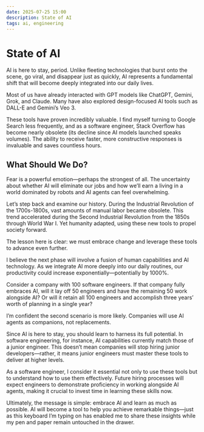 ```yaml
---
date: 2025-07-25 15:00
description: State of AI
tags: ai, engineering
---
```


# State of AI

AI is here to stay, period. Unlike fleeting technologies that burst onto the scene, go viral, and disappear just as quickly, AI represents a fundamental shift that will become deeply integrated into our daily lives.

Most of us have already interacted with GPT models like ChatGPT, Gemini, Grok, and Claude. Many have also explored design-focused AI tools such as DALL-E and Gemini’s Veo 3.

These tools have proven incredibly valuable. I find myself turning to Google Search less frequently, and as a software engineer, Stack Overflow has become nearly obsolete (its decline since AI models launched speaks volumes). The ability to receive faster, more constructive responses is invaluable and saves countless hours.

## What Should We Do?

Fear is a powerful emotion—perhaps the strongest of all. The uncertainty about whether AI will eliminate our jobs and how we’ll earn a living in a world dominated by robots and AI agents can feel overwhelming.

Let’s step back and examine our history. During the Industrial Revolution of the 1700s-1800s, vast amounts of manual labor became obsolete. This trend accelerated during the Second Industrial Revolution from the 1850s through World War I. Yet humanity adapted, using these new tools to propel society forward.

The lesson here is clear: we must embrace change and leverage these tools to advance even further.

I believe the next phase will involve a fusion of human capabilities and AI technology. As we integrate AI more deeply into our daily routines, our productivity could increase exponentially—potentially by 1000%.

Consider a company with 100 software engineers. If that company fully embraces AI, will it lay off 50 engineers and have the remaining 50 work alongside AI? Or will it retain all 100 engineers and accomplish three years’ worth of planning in a single year?

I’m confident the second scenario is more likely. Companies will use AI agents as companions, not replacements.

Since AI is here to stay, you should learn to harness its full potential. In software engineering, for instance, AI capabilities currently match those of a junior engineer. This doesn’t mean companies will stop hiring junior developers—rather, it means junior engineers must master these tools to deliver at higher levels.

As a software engineer, I consider it essential not only to use these tools but to understand how to use them effectively. Future hiring processes will expect engineers to demonstrate proficiency in working alongside AI agents, making it crucial to invest time in learning these skills now.

Ultimately, the message is simple: embrace AI and learn as much as possible. AI will become a tool to help you achieve remarkable things—just as this keyboard I’m typing on has enabled me to share these insights while my pen and paper remain untouched in the drawer.